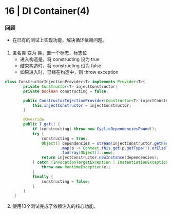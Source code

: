 # 16 | DI Container(4)

### 回顾

- 在已有的测试上实现功能，解决循环依赖问题。


####  
1. 匿名类 变为 类，置一个标志，标志位
   - 进入构造是，将 constructing 设为 true
   - 结束构造时，将 constructing 设为 false
   - 如果进入时，已经在构造中，则 throw exception
```java
class ConstructorInjectionProvider<T> implements Provider<T>{
        private Constructor<T> injectConstructor;
        private boolean constructing = false;

        public ConstructorInjectionProvider(Constructor<T> injectConstructor) {
            this.injectConstructor = injectConstructor;
        }

        @Override
        public T get() {
            if (constructing) throw new CyclicDependenciesFound();
            try {
                constructing = true;
                Object[] dependencies = stream(injectConstructor.getParameters())
                        .map(p -> Context.this.get(p.getType()).orElseThrow(() -> new DependencyNotFoundException()))
                        .toArray(Object[]::new);
                return injectConstructor.newInstance(dependencies);
            } catch (InvocationTargetException | InstantiationException | IllegalAccessException e) {
                throw new RuntimeException(e);
            }
            finally {
                constructing = false;
            }
        }
    }
```
2. 使用10个测试完成了依赖注入的核心功能。